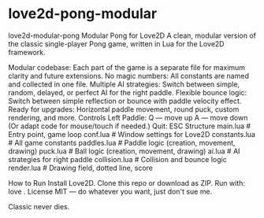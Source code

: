 # love2d-pong-modular
love2d-modular-pong
Modular Pong for Love2D
A clean, modular version of the classic single-player Pong game, written in Lua for the Love2D framework.

Modular codebase: Each part of the game is a separate file for maximum clarity and future extensions.
No magic numbers: All constants are named and collected in one file.
Multiple AI strategies: Switch between simple, random, delayed, or perfect AI for the right paddle.
Flexible bounce logic: Switch between simple reflection or bounce with paddle velocity effect.
Ready for upgrades: Horizontal paddle movement, round puck, custom rendering, and more.
Controls
Left Paddle:
Q — move up
A — move down
(Or adapt code for mouse/touch if needed.)
Quit: ESC
Structure
main.lua # Entry point, game loop conf.lua # Window settings for Love2D constants.lua # All game constants paddles.lua # Paddle logic (creation, movement, drawing) puck.lua # Ball logic (creation, movement, drawing) ai.lua # AI strategies for right paddle collision.lua # Collision and bounce logic render.lua # Drawing field, dotted line, score

How to Run
Install Love2D.
Clone this repo or download as ZIP.
Run with:
love .
License
MIT — do whatever you want, just don't sue me.

Classic never dies.
